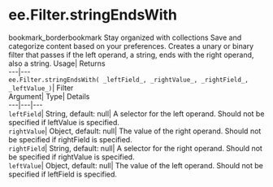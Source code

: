  
#  ee.Filter.stringEndsWith 
bookmark_borderbookmark Stay organized with collections  Save and categorize content based on your preferences.
Creates a unary or binary filter that passes if the left operand, a string, ends with the right operand, also a string. 
Usage| Returns  
---|---  
`ee.Filter.stringEndsWith( _leftField_, _rightValue_, _rightField_, _leftValue_)`| Filter  
Argument| Type| Details  
---|---|---  
`leftField`| String, default: null| A selector for the left operand. Should not be specified if leftValue is specified.  
`rightValue`| Object, default: null| The value of the right operand. Should not be specified if rightField is specified.  
`rightField`| String, default: null| A selector for the right operand. Should not be specified if rightValue is specified.  
`leftValue`| Object, default: null| The value of the left operand. Should not be specified if leftField is specified.  
